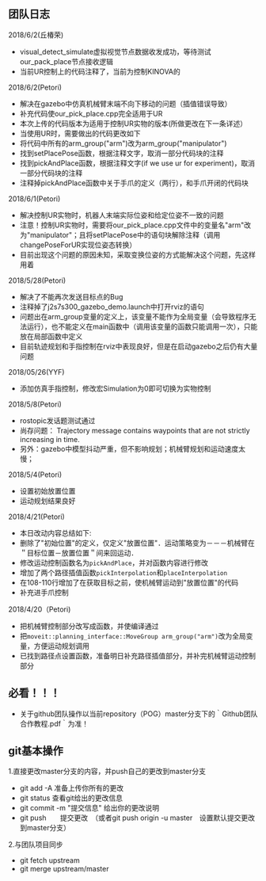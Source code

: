 ## 团队日志
2018/6/2(丘椿荣)
- visual_detect_simulate虚拟视觉节点数据收发成功，等待测试our_pack_place节点接收逻辑
- 当前UR控制上的代码注释了，当前为控制KINOVA的

2018/6/2(Petori)
- 解决在gazebo中仿真机械臂末端不向下移动的问题（插值错误导致）
- 补充代码使our_pick_place.cpp完全适用于UR
- 本次上传的代码版本为适用于控制UR实物的版本(所做更改在下一条详述）
- 当使用UR时，需要做出的代码更改如下
 - 将代码中所有的arm_group("arm")改为arm_group("manipulator")
 - 找到setPlacePose函数，根据注释文字，取消一部分代码块的注释
 - 找到pickAndPlace函数，根据注释文字(if we use ur for experiment)，取消一部分代码块的注释
 - 注释掉pickAndPlace函数中关于手爪的定义（两行），和手爪开闭的代码块

2018/6/1(Petori)
- 解决控制UR实物时，机器人末端实际位姿和给定位姿不一致的问题
- 注意！控制UR实物时，需要将our_pick_place.cpp文件中的变量名"arm"改为"manipulator"；且将setPlacePose中的语句块解除注释（调用changePoseForUR实现位姿态转换）
- 目前出现这个问题的原因未知，采取变换位姿的方式能解决这个问题，先这样用着

2018/5/28(Petori)
- 解决了不能再次发送目标点的Bug
- 注释掉了j2s7s300_gazebo_demo.launch中打开rviz的语句
- 问题出在arm_group变量的定义上，该变量不能作为全局变量（会导致程序无法运行），也不能定义在main函数中（调用该变量的函数只能调用一次），只能放在局部函数中定义
- 目前轨迹规划和手指控制在rviz中表现良好，但是在启动gazebo之后仍有大量问题

2018/05/26(YYF)
- 添加仿真手指控制，修改宏Simulation为0即可切换为实物控制

2018/5/8(Petori)
- rostopic发话题测试通过
- 尚存问题： Trajectory message contains waypoints that are not strictly increasing in time.
- 另外：gazebo中模型抖动严重，但不影响规划；机械臂规划和运动速度太慢；

2018/5/4(Petori)
- 设置初始放置位置
- 运动规划结果良好

2018/4/21(Petori)
- 本日改动内容总结如下:
- 删除了"初始位置"的定义，仅定义"放置位置"．运动策略变为－－－机械臂在＂目标位置－放置位置＂间来回运动．
- 修改运动控制函数名为`pickAndPlace`，并对函数内容进行修改
- 增加了两个路径插值函数`pickInterpolation`和`placeInterpolation`
- 在108-110行增加了在获取目标之前，使机械臂运动到"放置位置"的代码
- 补充进手爪控制

2018/4/20（Petori)
- 把机械臂控制部分改写成函数，并使编译通过
- 把`moveit::planning_interface::MoveGroup arm_group("arm")`改为全局变量，方便运动规划调用
- 已找到路径点设置函数，准备明日补充路径插值部分，并补完机械臂运动控制部分


## 必看！！！
- 关于github团队操作以当前repository（POG）master分支下的｀Github团队合作教程.pdf｀为准！


## git基本操作
1.直接更改master分支的内容，并push自己的更改到master分支
- git add -A 准备上传你所有的更改
- git status 查看git给出的更改信息
- git commit -m "提交信息" 给出你的更改说明
- git push　　提交更改　（或者git push origin -u master　设置默认提交更改到master分支）

2.与团队项目同步
- git fetch upstream
- git merge upstream/master

